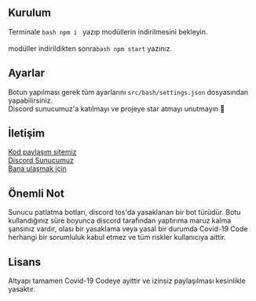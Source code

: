 ## Kurulum
Terminale ```bash
npm i ```
yazıp modüllerin indirilmesini bekleyin. 
<br>
<br> 
modüller indirildikten sonra```bash npm start``` yazınız.

## Ayarlar
Botun yapılması gerek tüm ayarlarını `src/bash/settings.json` dosyasından yapabilirsiniz.
<br>
Discord sunucumuz'a katılmayı ve projeye star atmayı unutmayın 👋

## İletişim

[Kod paylaşım sitemiz](https://covid-19code.xyz/) <br>
[Discord Sunucumuz](https://discord.gg/mztsyWR3QU) <br>
[Bana ulaşmak için](https://discord.com/users/673210759274299413) <br>

## Önemli Not

Sunucu patlatma botları, discord tos'da yasaklanan bir bot türüdür. Botu kullandığınız süre boyunca discord tarafından yaptırıma maruz kalma şansınız vardır, olası bir yasaklama veya yasal bir durumda Covid-19 Code herhangi bir sorumluluk kabul etmez ve tüm riskler kullanıcıya aittir.

## Lisans

Altyapı tamamen Covid-19 Codeye ayittir ve izinsiz paylaşılması kesinlikle yasaktır.
